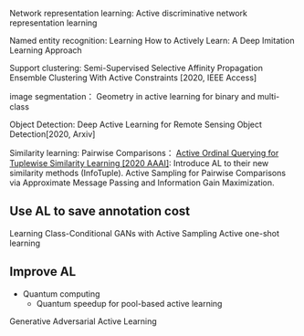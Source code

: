 Network representation learning:
Active discriminative network representation learning

Named entity recognition: 
Learning How to Actively Learn: A Deep Imitation Learning Approach

Support clustering: 
Semi-Supervised Selective Affinity Propagation Ensemble Clustering With Active Constraints [2020, IEEE Access]

image segmentation：
Geometry in active learning for binary and multi-class 

Object Detection: 
Deep Active Learning for Remote Sensing Object Detection[2020, Arxiv]

Similarity learning: Pairwise Comparisons：
[Active Ordinal Querying for Tuplewise Similarity Learning [2020 AAAI]](https://www.aaai.org/Papers/AAAI/2020GB/AAAI-CanalG.9650.pdf): Introduce AL to their new similarity methods (InfoTuple).
Active Sampling for Pairwise Comparisons via Approximate Message Passing and Information Gain Maximization.

## Use AL to save annotation cost
Learning Class-Conditional GANs with Active Sampling
Active one-shot learning


## Improve AL
- Quantum computing
  - Quantum speedup for pool-based active learning

Generative Adversarial Active Learning